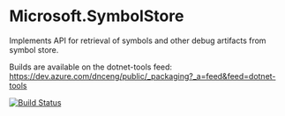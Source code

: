 # Microsoft.SymbolStore

Implements API for retrieval of symbols and other debug artifacts from symbol store.

Builds are available on the dotnet-tools feed: https://dev.azure.com/dnceng/public/_packaging?_a=feed&feed=dotnet-tools

[//]: # (Begin current test results)

[![Build Status](https://dnceng.visualstudio.com/public/_apis/build/status/dotnet/symstore/symstore-public-ci?branchName=master)](https://dnceng.visualstudio.com/public/_build/latest?definitionId=587&branchName=master)

[//]: # (End current test results)
